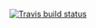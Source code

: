 <!-- badges: start -->
[![Travis build status](https://travis-ci.com/juanhillon/STAT302Package.svg?branch=master)](https://travis-ci.com/juanhillon/STAT302Package)
<!-- badges: end -->
